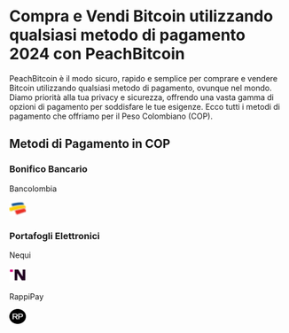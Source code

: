 <body class="payment-methods-page">

# Compra e Vendi Bitcoin utilizzando qualsiasi metodo di pagamento 2024 con PeachBitcoin

PeachBitcoin è il modo sicuro, rapido e semplice per comprare e vendere Bitcoin utilizzando qualsiasi metodo di pagamento, ovunque nel mondo. Diamo priorità alla tua privacy e sicurezza, offrendo una vasta gamma di opzioni di pagamento per soddisfare le tue esigenze. Ecco tutti i metodi di pagamento che offriamo per il Peso Colombiano (COP).

## Metodi di Pagamento in COP

### Bonifico Bancario

<div class="payment-grid">
    <div class="payment-grid-item">
        <p>Bancolombia</p> 
        <img src="/img/faq/logoimg/bancolombia.png" width="30px" height="27px" alt="Compra bitcoin con Bancolombia, Vendi bitcoin con Bancolombia">
    </div>
</div>

### Portafogli Elettronici

<div class="payment-grid">
    <div class="payment-grid-item">
        <p>Nequi</p> 
        <img src="/img/faq/logoimg/nequi.png" width="30px" height="27px" alt="Compra bitcoin con Nequi, Vendi bitcoin con Nequi">
    </div>
    <div class="payment-grid-item">
        <p>RappiPay</p> 
        <img src="/img/faq/logoimg/rappipay.png" width="30px" height="27px" alt="Compra bitcoin con RappiPay, Vendi bitcoin con RappiPay">
    </div>
</div>

</body>
